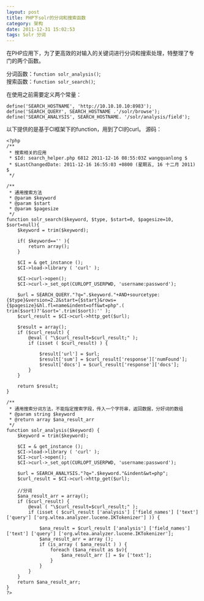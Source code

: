 ```yaml
---
layout: post
title: PHP下solr的分词和搜索函数
category: 架构
date: 2011-12-31 15:02:53
tags: Solr 分词
---
```



在PHP应用下，为了更高效的对输入的关键词进行分词和搜索处理，特整理了专门的两个函数。   

分词函数：`function solr_analysis()`;   
搜索函数：`function solr_search()`;    

在使用之前需要定义两个常量：

    define('SEARCH_HOSTNAME', 'http://10.10.10.10:8983');
    define('SEARCH_QUERY', SEARCH_HOSTNAME .'/solr/browse');
    define('SEARCH_ANALYSIS', SEARCH_HOSTNAME. '/solr/analysis/field');

以下提供的是基于CI框架下的function，用到了CI的curl。 源码：


    <?php
    /**
     * 搜索相关的应用
     * $Id: search_helper.php 6812 2011-12-16 08:55:03Z wangquanlong $
     * $LastChangedDate: 2011-12-16 16:55:03 +0800 (星期五, 16 十二月 2011) $
     */

    /**
     * 通用搜索方法
     * @param $keyword
     * @param $start
     * @param $pagesize
     */
    function solr_search($keyword, $type, $start=0, $pagesize=10, $sort=null){
    	$keyword = trim($keyword);

    	if( $keyword=='' ){
    		return array();
    	}

    	$CI = & get_instance ();
    	$CI->load->library ( 'curl' );

    	$CI->curl->open();
    	$CI->curl->_set_opt(CURLOPT_USERPWD, 'username:password');

    	$url = SEARCH_QUERY."?q=".$keyword."+AND+sourcetype:{$type}&version=2.2&start={$start}&rows={$pagesize}&hl.fl=name&indent=off&wt=php".( trim($sort)?'&sort='.trim($sort):'' );
    	$curl_result = $CI->curl->http_get($url);

    	$result = array();
    	if ($curl_result) {
    		@eval ( "\$curl_result=$curl_result;" );
    		if (isset ( $curl_result) ) {

    			$result['url'] = $url;
    			$result['sum'] = $curl_result['response']['numFound'];
    			$result['docs'] = $curl_result['response']['docs'];
    		}
    	}

    	return $result;
    }

    /**
     * 通用搜索分词方法，不能指定搜索字段，传入一个字符串，返回数据，分好词的数组
     * @param string $keyword
     * @return array $ana_result_arr
     */
    function solr_analysis($keyword) {
    	$keyword = trim($keyword);

    	$CI = & get_instance ();
    	$CI->load->library ( 'curl' );
    	$CI->curl->open();
    	$CI->curl->_set_opt(CURLOPT_USERPWD, 'username:password');

    	$url = SEARCH_ANALYSIS."?q=".$keyword."&indent&wt=php";
    	$curl_result = $CI->curl->http_get($url);

    	//分词
    	$ana_result_arr = array();
    	if ($curl_result) {
    		@eval ( "\$curl_result=$curl_result;" );
    		if (isset ( $curl_result ['analysis'] ['field_names'] ['text'] ['query'] ['org.wltea.analyzer.lucene.IKTokenizer'] )) {

    			$ana_result = $curl_result ['analysis'] ['field_names'] ['text'] ['query'] ['org.wltea.analyzer.lucene.IKTokenizer'];
    			$ana_result_arr = array ();
    			if (is_array ( $ana_result ) ) {
    				foreach ($ana_result as $v){
    					$ana_result_arr [] = $v ['text'];
    				}
    			}
    		}
    	}
    	return $ana_result_arr;
    }
    ?>
